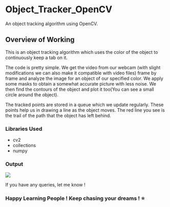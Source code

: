 # Object_Tracker_OpenCV
An object tracking algorithm using OpenCV.


## Overview of Working
This is an object tracking algorithm which uses the color of the object to continuously keep a tab on it.

The code is pretty simple. We get the video from our webcam (with slight modifications we can also make it compatible with video files)
frame by frame and analyze the image for an object of our specified color. We apply some masks to obtain a somewhat accurate picture with
less noise. We then find the contours of the object and plot it too(You can see a small circle around the object).

The tracked points are stored in a queue which we update regularly. These points help us in drawing a line as the object moves.
The red line you see is the trail of the path that the object has left behind.


### Libraries Used
* cv2
* collections
* numpy

### Output
<img src="https://github.com/GSNCodes/Object_Tracker_OpenCV/blob/master/Output.gif">


If you have any queries, let me know !

### Happy Learning People ! Keep chasing your dreams ! :star:
